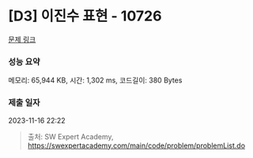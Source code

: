 # [D3] 이진수 표현 - 10726 

[문제 링크](https://swexpertacademy.com/main/code/problem/problemDetail.do?contestProbId=AXRSXf_a9qsDFAXS) 

### 성능 요약

메모리: 65,944 KB, 시간: 1,302 ms, 코드길이: 380 Bytes

### 제출 일자

2023-11-16 22:22



> 출처: SW Expert Academy, https://swexpertacademy.com/main/code/problem/problemList.do